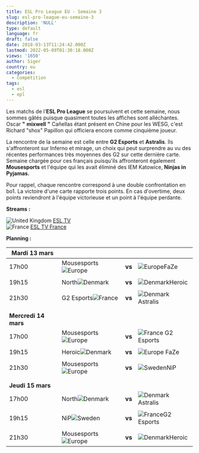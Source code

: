 ```yaml
---
title: ESL Pro League EU - Semaine 3
slug: esl-pro-league-eu-semaine-3
description: 'NULL'
type: default
language: fr
draft: false
date: 2018-03-13T11:24:42.000Z
lastmod: 2022-05-09T01:30:18.000Z
views: '1650'
author: Siger
country: eu
categories:
  - Compétition
tags:
  - esl
  - epl
---
```

Les matchs de l'**ESL Pro League** se poursuivent et cette semaine, nous sommes gâtés puisque quasiment toutes les affiches sont alléchantes. Oscar **"** **mixwell** **"** Cañellas étant présent en Chine pour les WESG, c'est Richard "shox" Papillon qui officiera encore comme cinquième joueur.   
  
La rencontre de la semaine est celle entre **G2 Esports** et **Astralis**. Ils s'affronteront sur Inferno et mirage, un choix qui peut surprendre au vu des récentes performances très moyennes des G2 sur cette dernière carte. Semaine chargée pour ces français puisqu'ils affronteront également **Mousesports** et l'équipe qui les avait éliminé des IEM Katowice, **Ninjas in Pyjamas.** 

Pour rappel, chaque rencontre correspond à une double confrontation en bo1\. La victoire d'une carte rapporte trois points. En cas d'overtime, deux points reviendront à l'équipe victorieuse et un point à l'équipe perdante.

**Streams :**

![United Kingdom](/images/countries/gb.svg)⁠ [ESL TV](http://facebook.com/eslproleaguecsgo)  
![France](/images/countries/fr.svg)⁠ [ESL TV France](https://www.twitch.tv/esl%5Fcsgo%5Ffr)

**Planning :**  

| **Mardi 13 mars**    |                                                 |        |                                                  |
| -------------------- | ----------------------------------------------- | ------ | ------------------------------------------------ |
| 17h00                | Mousesports![Europe](/images/countries/eu.svg)  | **vs** | ![Europe](/images/countries/eu.svg)⁠FaZe         |
| |                    |                                                 |        |                                                  |
| 19h15                | North![Denmark](/images/countries/dk.svg)       | **vs** | ![Denmark](/images/countries/dk.svg)⁠Heroic      |
| |                    |                                                 |        |                                                  |
| 21h30                | G2 Esports![France](/images/countries/fr.svg)   | **vs** | ![Denmark](/images/countries/dk.svg)⁠Astralis    |
| |                    |                                                 |        |                                                  |
| |                    |                                                 |        |                                                  |
| **Mercredi 14 mars** |                                                 |        |                                                  |
| 17h00                | Mousesports![Europe](/images/countries/eu.svg)⁠ | **vs** | ![France](/images/countries/fr.svg)⁠ ⁠G2 Esports |
| |                    |                                                 |        |                                                  |
| 19h15                | Heroic![Denmark](/images/countries/dk.svg)⁠     | **vs** | ![Europe](/images/countries/eu.svg)⁠ ⁠FaZe       |
| |                    |                                                 |        |                                                  |
| 21h30                | Mousesports![Europe](/images/countries/eu.svg)⁠ | **vs** | ![Sweden](/images/countries/se.svg)⁠NiP          |
| |                    |                                                 |        |                                                  |
| |                    |                                                 |        |                                                  |
| **Jeudi 15 mars**    |                                                 |        |                                                  |
| 17h00                | North![Denmark](/images/countries/dk.svg)⁠      | **vs** | ![Denmark](/images/countries/dk.svg)⁠Astralis    |
| |                    |                                                 |        |                                                  |
| 19h15                | NiP![Sweden](/images/countries/se.svg)⁠         | **vs** | ![France](/images/countries/fr.svg)⁠G2 Esports   |
| |                    |                                                 |        |                                                  |
| 21h30                | Mousesports![Europe](/images/countries/eu.svg)⁠ | **vs** | ![Denmark](/images/countries/dk.svg)⁠Heroic      |

